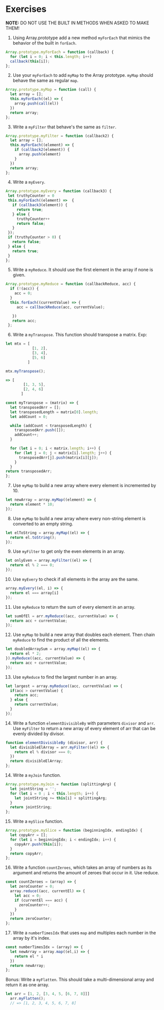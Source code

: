 # Exercises

__NOTE:__ DO NOT USE THE BUILT IN METHODS WHEN ASKED TO MAKE THEM!

1. Using Array.prototype add a new method `myForEach` that mimics the behavior of the built in `forEach`.

```js
Array.prototype.myForEach = function (callback) {
  for (let i = 0; i < this.length; i++)
  callback(this[i]);
};
```

2. Use your `myForEach` to add `myMap` to the Array prototype. `myMap` should behave the same as regular `map`.

```js
Array.prototype.myMap = function (call) {
  let array = [];
  this.myForEach((el) => {
    array.push(call(el))
  })
  return array;
};
```

3. Write a `myFilter` that behave's the same as `filter`.

```js
Array.prototype.myFilter = function (callback2) {
  let array = [];
  this.myForEach((element) => {
    if (callback2(element)) {
      array.push(element)
    }
  })
  return array;
};
```

4. Write a `myEvery`.

```js
Array.prototype.myEvery = function (callback3) {
 let truthyCounter = 0
 this.myForEach((element) =>  {
   if (callback3(element)) {
     return true;
   } else {
     truthyCounter++
     return false;
   }   
 });
 if (truthyCounter > 0) {
   return false;
 } else {
   return true;
 }
};
```

5. Write a `myReduce`. It should use the first element in the array if none is given.

```js
Array.prototype.myReduce = function (callbackReduce, acc) {
  if (!(acc)) {
    acc = 0;
  }
  this.forEach((currentValue) => {
     acc = callbackReduce(acc, currentValue);

   })
   return acc;
 };
 ```

6. Write a `myTranspose`. This function should transpose a matrix. Exp:
```js
let mtx = [
            [1, 2],
            [3, 4],
            [5, 6]
          ]

mtx.myTranspose();

=> [
        [1, 3, 5],
        [2, 4, 6]
       ]

const myTranspose = (matrix) => {
  let transposedArr = [];
  let transposedLength = matrix[0].length;
  let addCount = 0;

  while (addCount < transposedLength) {
    transposedArr.push([]);
    addCount++;
  }

  for (let i = 0; i < matrix.length; i++) {
    for (let j = 0; j < matrix[i].length; j++) {
      transposedArr[j].push(matrix[i][j]);
    }
  }
return transposedArr;
};

```

7. Use `myMap` to build a new array where every element is incremented by 10.

```js
let newArray = array.myMap((element) => {
  return element * 10;
});
```

8. Use `myMap` to build a new array where every non-string element is converted to an empty string.

```js
let elToString = array.myMap((el) => {
  return el.toString();
});
```

9. Use `myFilter` to get only the even elements in an array.

```js
let onlyEven = array.myFilter((el) => {
  return el % 2 === 0;
});
```
10. Use `myEvery` to check if all elements in the array are the same.

```js
array.myEvery((el, i) => {
  return el === array[i]
});
```
11. Use `myReduce` to return the sum of every element in an array.

```js
let sumOfEl = arr.myReduce((acc, currentValue) => {
  return acc + currentValue;
});
```

12. Use `myMap` to build a new array that doubles each element. Then chain `myReduce` to find the product of all the elements.

```js
let doubledArraySum = array.myMap((el) => {
  return el * 2;
}).myReduce((acc, currentValue) => {
  return acc + currentValue;
});
```

13. Use `myReduce` to find the largest number in an array.

```js
let largest = array.myReduce((acc, currentValue) => {
  if(acc > currentValue) {
    return acc;
  } else {
    return currentValue;
  }
});
```

14. Write a function `elementDivisibleBy` with parameters `divisor` and `arr`.
Use `myFilter` to return a new array of every element of arr that can be evenly divided by divisor.

```js
function elementDivisibleBy (divisor, arr) {
  let divisibleElArray = arr.myFilter((el) => {
    return el % divisor === 0;
  })
  return divisibleElArray;
};
```
14. Write a `myJoin` function.

```js
Array.prototype.myJoin = function (splittingArg) {
  let jointString = '';
  for (let i = 0 ; i < this.length; i++) {
    let jointString += this[i] + splittingArg;
  }
  return jointString;
};
```

15. Write a `mySlice` function.

```js
Array.prototype.mySlice = function (beginningIdx, endingIdx) {
  let copyArr = [];
  for (let i = beginningIdx; i < endingIdx; i++) {
    copyArr.push(this[i]);
  }
  return copyArr;
};
```
16. Write a function `countZeroes`, which takes an array of numbers as its argument and returns the amount of zeroes that occur in it.
Use reduce.

```js
const countZeroes = (array) => {
  let zeroCounter = 0;
  array.reduce((acc, currentEl) => {
    let acc = 0;
    if (currentEl === acc) {
      zeroCounter++;
    }
  })
  return zeroCounter;
};
```
17. Write a `numberTimesIdx` that uses `map` and multiples each number in the array by it's index.

```js
const numberTimesIdx = (array) => {
  let newArray = array.map((el,i) => {
    return el * i
  })
  return newArray;
};
```

Bonus: Write a `myFlatten`. This should take a multi-dimensional array and return it as one array.
```js
let arr = [1, 2, [3, 4, 5, [6, 7, 8]]]
  arr.myFlatten();
  // => [1, 2, 3, 4, 5, 6, 7, 8]
```
